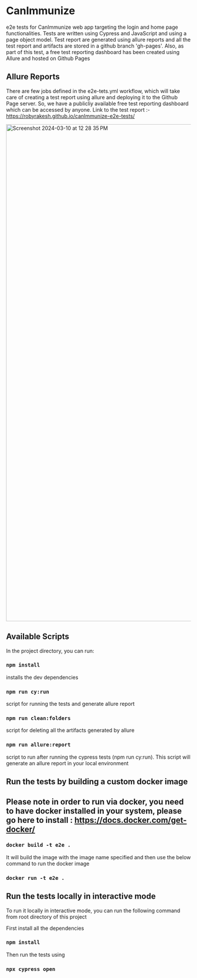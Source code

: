 
# CanImmunize 

e2e tests for CanImmunize web app targeting the login and home page functionalities. Tests are written using Cypress and JavaScript and using a page object model. Test report are generated using allure reports and all the test report and artifacts are stored in a github branch 'gh-pages'. Also, as part of this test, a free test reporting dashboard has been created using Allure and hosted on Github Pages

## Allure Reports

There are few jobs defined in the e2e-tets.yml workflow, which will take care of creating a test report using allure and deploying it to the Github Page server. So, we have a publicliy available free test reporting dashboard which can be accessed by anyone. Link to the test report :- https://robyrakesh.github.io/canImmunize-e2e-tests/

<img width="1353" alt="Screenshot 2024-03-10 at 12 28 35 PM" src="https://github.com/robyrakesh/canImmunize-e2e-tests/assets/47828587/ba1b3ba3-026a-43dc-bef8-9041a739507d">



## Available Scripts

In the project directory, you can run:

### `npm install`

installs the dev dependencies

### `npm run cy:run`

script for running the tests and generate allure report

### `npm run clean:folders`

script for deleting all the artifacts generated by allure

### `npm run allure:report`

script to run after running the cypress tests (npm run cy:run). This script will generate an allure report in your local environment



## Run the tests by building a custom docker image
## Please note in order to run via docker, you need to have docker installed in your system, please go here to install : https://docs.docker.com/get-docker/

### `docker build -t e2e .`

It will build the image with the image name specified and then use the below command to run the docker image

### `docker run -t e2e .`

## Run the tests locally in interactive mode

To run it locally in interactive mode, you can run the following command from root directory of this project

First install all the dependencies 
### `npm install` 
Then run the tests using 
### `npx cypress open`

